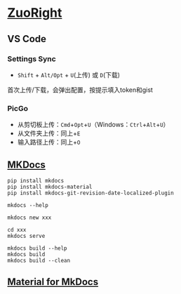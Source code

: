 # [ZuoRight](http://zuoright.com)

## VS Code

### Settings Sync

- `Shift` + `Alt/Opt` + `U`(上传) 或 `D`(下载)

首次上传/下载，会弹出配置，按提示填入token和gist

### PicGo

- 从剪切板上传：`Cmd`+`Opt`+`U`（Windows：`Ctrl`+`Alt`+`U`）
- 从文件夹上传：同上+`E`
- 输入路径上传：同上+`O`

## [MKDocs](https://www.mkdocs.org/)

```shell
pip install mkdocs
pip install mkdocs-material
pip install mkdocs-git-revision-date-localized-plugin
```

```shell
mkdocs --help

mkdocs new xxx

cd xxx
mkdocs serve

mkdocs build --help
mkdocs build
mkdocs build --clean
```

## [Material for MkDocs](https://squidfunk.github.io/mkdocs-material/setup/changing-the-colors/)
